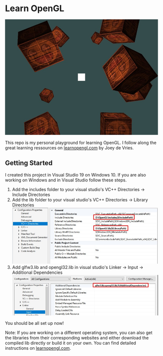 # Learn OpenGL

![Screenshot of the OpenGl application](Screenshot_0.jpg)

This repo is my personal playground for learning OpenGL.
I follow along the great learning ressources on [learnopengl.com](https://learnopengl.com/) by Joey de Vries.

## Getting Started

I created this project in Visual Studio 19 on Windows 10.
If you are also working on Windows and in Visual Studio follow these steps.

1. Add the includes folder to your visual studio's VC++ Directories -> Include Directories
2. Add the lib folder to your visual studio's VC++ Directories -> Library Directories
![Add includes and lib folder to your visual studio paths](Screenshot_1.jpg)
2. Add glfw3.lib and opengl32.lib in visual studio's Linker -> Input -> Additional Dependencies
![Add glfw3.lib and opengl32.lib in visual studio's Linker](Screenshot_2.jpg)

You should be all set up now!

Note: If you are working on a different operating system, you can also get the libraries from their corresponding websites and either download the compiled lib directly or build it on your own. You can find detailed instructions on [learnopengl.com](https://learnopengl.com/).